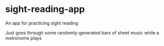 # sight-reading-app
An app for practicing sight reading

Just goes through some randomly-generated bars of sheet music while a metronome plays

